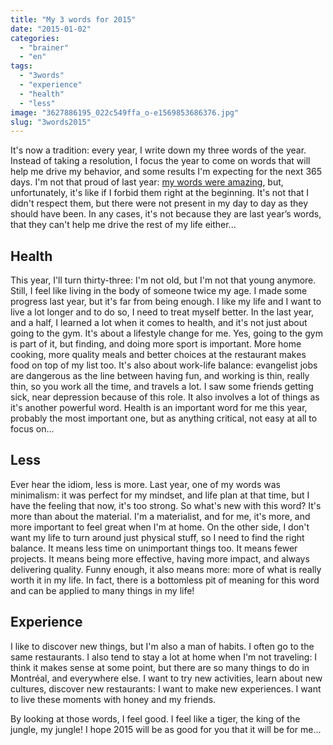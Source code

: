```yaml
---
title: "My 3 words for 2015"
date: "2015-01-02"
categories: 
  - "brainer"
  - "en"
tags: 
  - "3words"
  - "experience"
  - "health"
  - "less"
image: "3627886195_022c549ffa_o-e1569853686376.jpg"
slug: "3words2015"
---
```


It's now a tradition: every year, I write down my three words of the year. Instead of taking a resolution, I focus the year to come on words that will help me drive my behavior, and some results I'm expecting for the next 365 days. I'm not that proud of last year: [my words were amazing](http://fred.dev/my-3-words-for-2014/ "My 3 words for 2014"), but, unfortunately, it's like if I forbid them right at the beginning. It's not that I didn't respect them, but there were not present in my day to day as they should have been. In any cases, it's not because they are last year’s words, that they can't help me drive the rest of my life either...

## Health

This year, I'll turn thirty-three: I'm not old, but I'm not that young anymore. Still, I feel like living in the body of someone twice my age. I made some progress last year, but it's far from being enough. I like my life and I want to live a lot longer and to do so, I need to treat myself better. In the last year, and a half, I learned a lot when it comes to health, and it's not just about going to the gym. It's about a lifestyle change for me. Yes, going to the gym is part of it, but finding, and doing more sport is important. More home cooking, more quality meals and better choices at the restaurant makes food on top of my list too. It's also about work-life balance: evangelist jobs are dangerous as the line between having fun, and working is thin, really thin, so you work all the time, and travels a lot. I saw some friends getting sick, near depression because of this role. It also involves a lot of things as it's another powerful word. Health is an important word for me this year, probably the most important one, but as anything critical, not easy at all to focus on...

## Less

Ever hear the idiom, less is more. Last year, one of my words was minimalism: it was perfect for my mindset, and life plan at that time, but I have the feeling that now, it's too strong. So what's new with this word? It's more than about the material. I'm a materialist, and for me, it's more, and more important to feel great when I'm at home. On the other side, I don't want my life to turn around just physical stuff, so I need to find the right balance. It means less time on unimportant things too. It means fewer projects. It means being more effective, having more impact, and always delivering quality. Funny enough, it also means more: more of what is really worth it in my life. In fact, there is a bottomless pit of meaning for this word and can be applied to many things in my life!

## Experience

I like to discover new things, but I'm also a man of habits. I often go to the same restaurants. I also tend to stay a lot at home when I'm not traveling: I think it makes sense at some point, but there are so many things to do in Montréal, and everywhere else. I want to try new activities, learn about new cultures, discover new restaurants: I want to make new experiences. I want to live these moments with honey and my friends.

By looking at those words, I feel good. I feel like a tiger, the king of the jungle, my jungle! I hope 2015 will be as good for you that it will be for me...

